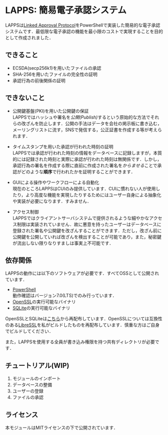 # LAPPS: 簡易電子承認システム
LAPPSは[Linked Approval Protocol](https://github.com/kittoku/Linked-Approval-Protocol)をPowerShellで実装した簡易的な電子承認システムです．最低限な電子承認の機能を最小限のコストで実現することを目的として作成されました．

## できること
- ECSDA(secp256k1)を用いたファイルの承認
- SHA-256を用いたファイルの完全性の証明
- 承認行為の前後関係の証明

## できないこと
- 公開鍵基盤(PKI)を用いた公開鍵の保証  
LAPPSではハッシュや署名を<i>公開(Publish)</i>するという原始的な方法でそれらの改ざんを防止します．公開の手法はデータを会社の掲示板に書き込む，メーリングリストに流す，SNSで発信する，公正証書を作成する等が考えられます．

- タイムスタンプを用いた承認が行われた時刻の証明  
LAPPSでは承認が行われた時刻の情報をデータベースに記録しますが，本質的には記録された時刻と実際に承認が行われた時刻は無関係です．しかし，承認行為の署名を作成する際に直前に作成された署名を*からませる*ことで承認がどのような**順序**で行われたかを証明することができます．

- GUIによる操作やワークフローによる自動化  
現在のところLAPPSはCUIのみ提供しています．CUIに慣れない人が使用したり，より高度な機能を実現したりするためにはユーザー自身による抽象化や実装が必要になります．すみません．

- アクセス制御  
LAPPSではクライアントサーバシステムで提供されるような細やかなアクセス制限は実装されていません．故に悪意を持ったユーザーはデータベースに登録された署名や公開鍵を改ざんすることができます．ただし，改ざん前に公開鍵を公開していれば改ざんを検出することが可能であり，また，秘密鍵が流出しない限りなりすましは事実上不可能です．


## 依存関係
LAPPSの動作には以下のソフトウェアが必要です．すべてOSSとして公開されています．
- [PowerShell](https://github.com/PowerShell/PowerShell)  
動作確認はバージョン7.0(LTS)でのみ行っています．
- [OpenSSL](https://www.openssl.org)の実行可能なバイナリ
- [SQLite](https://www.sqlite.org)の実行可能なバイナリ

OpenSSLとSQLiteは[こちら](https://github.com/kittoku/LAPPS/releases/latest/download/external.zip)から再配布しています．OpenSSLについては互換性のある[LibreSSL](https://github.com/libressl-portable/portable)を私がビルドしたものを再配布しています．慎重な方はご自身でビルドしてください．  
  
また，LAPPSを使用する全員が書き込み権限を持つ共有ディレクトリが必要です．

## チュートリアル(WIP)
1. モジュールのインポート
2. データベースの整備
3. ユーザーの登録
4. ファイルの承認

## ライセンス
本モジュールはMITライセンスの下で公開されています．
